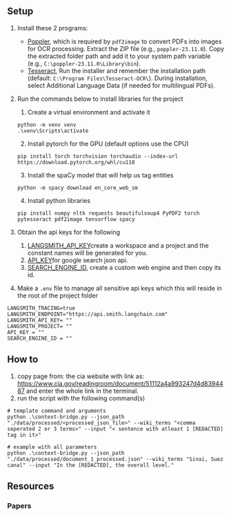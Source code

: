 ## Setup

1. Install these 2 programs:
    - [Poppler](https://github.com/oschwartz10612/poppler-windows/releases/), which is required by ```pdf2image``` to convert PDFs into images for OCR processing. Extract the ZIP file (e.g., ```poppler-23.11.0```). Copy the extracted folder path and add it to your system path variable (e.g., ```C:\poppler-23.11.0\Library\bin```).
    - [Tesseract](https://github.com/UB-Mannheim/tesseract/wiki), Run the installer and remember the installation path (default: ```C:\Program Files\Tesseract-OCR\```). During installation, select Additional Language Data (if needed for multilingual PDFs).

2. Run the commands below to install libraries for the project

    1. Create a virtual environment and activate it
    ```
    python -m venv venv
    .\venv\Scripts\activate
    ```

    2. Install pytorch for the GPU (default options use the CPU)
    ```
    pip install torch torchvision torchaudio --index-url https://download.pytorch.org/whl/cu118
    ```

    3. Install the spaCy model that will help us tag entities
    ```
    python -m spacy download en_core_web_sm
    ```

    4. Install python libraries
    ```
    pip install numpy nltk requests beautifulsoup4 PyPDF2 torch pytesseract pdf2image tensorflow spacy
    ```

3. Obtain the api keys for the following
    1. [LANGSMITH_API_KEY](https://smith.langchain.com/)create a workspace and a project and the constant names will be generated for you.
    2. [API_KEY](https://developers.google.com/custom-search/v1/introduction)for google search json api.
    3. [SEARCH_ENGINE_ID](https://programmablesearchengine.google.com/), create a custom web engine and then copy its id.

4. Make a ```.env``` file to manage all sensitive api keys which this will reside in the root of the project folder
```.env
LANGSMITH_TRACING=true
LANGSMITH_ENDPOINT="https://api.smith.langchain.com"
LANGSMITH_API_KEY= ""
LANGSMITH_PROJECT= ""
API_KEY = ""
SEARCH_ENGINE_ID = ""
```
## How to
1. copy page from: the cia website with link as: https://www.cia.gov/readingroom/document/51112a4a993247d4d8394487 and enter the whole link in the terminal.
2. run the script with the following command(s)
```
# template command and arguments
python .\context-bridge.py --json_path "./data/processed/<processed_json_file>" --wiki_terms "<comma seperated 2 or 3 terms>" --input "< sentence with atleast 1 [REDACTED] tag in it>"

# example with all parameters
python .\context-bridge.py --json_path "./data/processed/document_1_processed.json" --wiki_terms "Sinai, Suez canal" --input "In the [REDACTED], the overall level."
```

## Resources
### Papers


